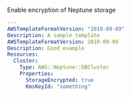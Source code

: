 
Enable encryption of Neptune storage

```yaml
---
AWSTemplateFormatVersion: "2010-09-09"
Description: A sample template
AWSTemplateFormatVersion: 2010-09-09
Description: Good example
Resources:
  Cluster:
    Type: AWS::Neptune::DBCluster
    Properties:
      StorageEncrypted: true
      KmsKeyId: "something"
```
